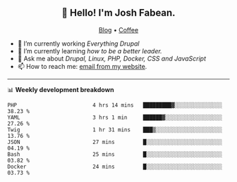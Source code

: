 <h2 align="center">👋 Hello! I'm Josh Fabean.</h2>
<p align="center">
  <a href="https://joshfabean.com">Blog</a> •
  <a href="https://www.buymeacoffee.com/LSxne6Yr4">Coffee</a>
</p>

- 🔭 I’m currently working *Everything Drupal*
- 🌱 I’m currently learning *how to be a better leader.*
- 💬 Ask me about *Drupal, Linux, PHP, Docker, CSS and JavaScript*
- 📫 How to reach me: [email from my website](https://joshfabean.com).

-------

📊 **Weekly development breakdown**
<!--START_SECTION:waka-->

```text
PHP                        4 hrs 14 mins   █████████▓░░░░░░░░░░░░░░░   38.23 %
YAML                       3 hrs 1 min     ██████▓░░░░░░░░░░░░░░░░░░   27.26 %
Twig                       1 hr 31 mins    ███▒░░░░░░░░░░░░░░░░░░░░░   13.76 %
JSON                       27 mins         █░░░░░░░░░░░░░░░░░░░░░░░░   04.19 %
Bash                       25 mins         █░░░░░░░░░░░░░░░░░░░░░░░░   03.82 %
Docker                     24 mins         █░░░░░░░░░░░░░░░░░░░░░░░░   03.73 %
```

<!--END_SECTION:waka-->

<!--
**fabean/fabean** is a ✨ _special_ ✨ repository because its `README.md` (this file) appears on your GitHub profile.

Here are some ideas to get you started:

- 🔭 I’m currently working on ...
- 🌱 I’m currently learning ...
- 👯 I’m looking to collaborate on ...
- 🤔 I’m looking for help with ...
- 💬 Ask me about ...
- 📫 How to reach me: ...
- 😄 Pronouns: ...
- ⚡ Fun fact: ...
-->
